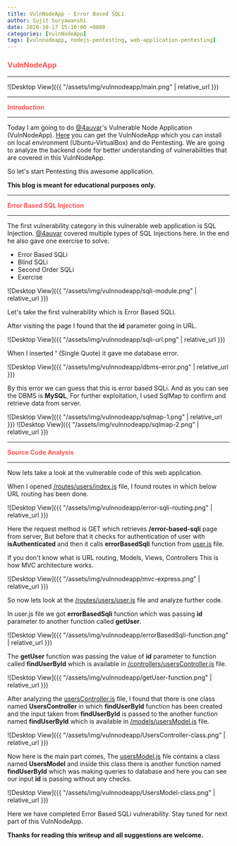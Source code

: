 ```yaml
---
title: VulnNodeApp - Error Based SQLi
author: Sujit Suryawanshi
date: 2020-10-17 15:10:00 +0800
categories: [VulnNodeApp]
tags: [vulnnodeapp, nodejs-pentesting, web-application-pentesting]
---
```


<h3><strong><span style="color:#ff5555">VulnNodeApp</span></strong></h3>

---

![Desktop View]({{ "/assets/img/vulnnodeapp/main.png" | relative_url }})

---

<strong><span style="color:#ff5555">Introduction</span></strong>

---

Today I am going to do [@4auvar](https://twitter.com/4auvar)'s Vulnerable Node Application (VulnNodeApp).
[Here](https://github.com/4auvar/VulnNodeApp) you can get the VulnNodeApp which you can install on local environment (Ubuntu-VirtualBox) and do Pentesting.
We are going to analyze the backend code for better understanding of vulnerabilities that are covered in this VulnNodeApp.

So let's start Pentesting this awesome application.

**This blog is meant for educational purposes only.**

---

<strong><span style="color:#ff5555">Error Based SQL Injection</span></strong>

---

The first vulnerability category in this vulnerable web application is SQL Injection. [@4auvar](https://twitter.com/4auvar) covered multiple types of SQL Injections here. In the end he also gave one exercise to solve.

* Error Based SQLi
* Blind SQLi
* Second Order SQLi
* Exercise

![Desktop View]({{ "/assets/img/vulnnodeapp/sqli-module.png" | relative_url }})

Let's take the first vulnerability which is Error Based SQLi.

After visiting the page I found that the **id** parameter going in URL.

![Desktop View]({{ "/assets/img/vulnnodeapp/sqli-url.png" | relative_url }})

When I inserted **'** (Single Quote) it gave me database error.

![Desktop View]({{ "/assets/img/vulnnodeapp/dbms-error.png" | relative_url }})

By this error we can guess that this is error based SQLi. And as you can see the DBMS is **MySQL**, For further exploitation, I used SqlMap to confirm and retrieve data from server.

![Desktop View]({{ "/assets/img/vulnnodeapp/sqlmap-1.png" | relative_url }})
![Desktop View]({{ "/assets/img/vulnnodeapp/sqlmap-2.png" | relative_url }})

---

<strong><span style="color:#ff5555">Source Code Analysis</span></strong>

---

Now lets take a look at the vulnerable code of this web application.

When I opened [/routes/users/index.js](https://github.com/4auvar/VulnNodeApp/blob/master/routes/users/index.js) file, I found routes in which below URL routing has been done.

![Desktop View]({{ "/assets/img/vulnnodeapp/error-sqli-routing.png" | relative_url }})

Here the request method is GET which retrieves **/error-based-sqli** page from server, But before that it checks for authentication of user with **isAuthenticated** and then it calls **errorBasedSqli** function from [user.js](https://github.com/4auvar/VulnNodeApp/blob/master/routes/users/user.js) file.

If you don't know what is URL routing, Models, Views, Controllers This is how MVC architecture works.

![Desktop View]({{ "/assets/img/vulnnodeapp/mvc-express.png" | relative_url }})

So now lets look at the [/routes/users/user.js](https://github.com/4auvar/VulnNodeApp/blob/master/routes/users/user.js) file and analyze further code.

In user.js file we got **errorBasedSqli** function which was passing **id** parameter to another function called **getUser**.

![Desktop View]({{ "/assets/img/vulnnodeapp/errorBasedSqli-function.png" | relative_url }})

The **getUser** function was passing the value of **id** parameter to function called **findUserById** which is available in [/controllers/usersController.js](https://github.com/4auvar/VulnNodeApp/blob/master/controllers/usersController.js) file.

![Desktop View]({{ "/assets/img/vulnnodeapp/getUser-function.png" | relative_url }})

After analyzing the [usersController.js](https://github.com/4auvar/VulnNodeApp/blob/master/controllers/usersController.js) file, I found that there is one class named **UsersController** in which **findUserById** function has been created and the input taken from **findUserById** is passed to the another function named **findUserById** which is available in [/models/usersModel.js](https://github.com/4auvar/VulnNodeApp/blob/master/models/usersModel.js) file.

![Desktop View]({{ "/assets/img/vulnnodeapp/UsersController-class.png" | relative_url }})

Now here is the main part comes, The [usersModel.js](https://github.com/4auvar/VulnNodeApp/blob/master/models/usersModel.js) file contains a class named **UsersModel** and inside this class there is another function named **findUserById** which was making queries to database and here you can see our input **id** is passing without any checks.

![Desktop View]({{ "/assets/img/vulnnodeapp/UsersModel-class.png" | relative_url }})

Here we have completed Error Based SQLi vulnerability. Stay tuned for next part of this VulnNodeApp.

**Thanks for reading this writeup and all suggestions are welcome.**
